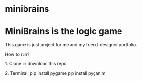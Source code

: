 # minibrains
<h1>MiniBrains is the logic game</h1>

This game is just project for me and my friend-designer portfolio.

<h>How to run?</h1>
<p>1. Clone or download this repo</p>
<p>2. Terminal: pip install pygame
                 pip install pyganim</p>
